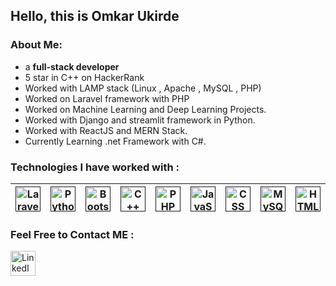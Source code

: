 ## Hello, this is Omkar Ukirde

### About Me:</b>

- a **full-stack developer** </br>
- 5 star in C++ on HackerRank
- Worked with LAMP stack (Linux , Apache , MySQL , PHP)
- Worked on Laravel framework with PHP
- Worked on Machine Learning and Deep Learning Projects.
- Worked with Django and streamlit framework in Python.
- Worked with ReactJS and MERN Stack.
- Currently Learning .net Framework with C#.

###  Technologies I have worked with :

| <a href=""><img src="https://i.imgur.com/NN5pPMP.png" width=40px height=40px title="Laravel" /></a> | <a href=""><img src="https://upload.wikimedia.org/wikipedia/commons/thumb/c/c3/Python-logo-notext.svg/1869px-Python-logo-notext.svg.png" width=40px height=40px title="Python" /></a>| <a href=""><img src="https://brandslogos.com/wp-content/uploads/thumbs/bootstrap-logo-vector.svg" width=40px height=40px title="Bootstrap" /></a>| <a href=""><img src="https://brandslogos.com/wp-content/uploads/thumbs/c-logo-vector.svg" width=40px height=40px title="C++" /></a> |  <a href=""><img src="https://www.pngfind.com/pngs/m/146-1466902_php-logo-png-transparent-php-logo-png-png.png"  width=40px height=40px title="PHP" /></a>|<a href=""><img src="https://i.imgur.com/M7g6J8l.png"  width=40px height=40px title="JavaScript" /></a> |<a href=""><img src="https://banner2.cleanpng.com/20180619/fwl/kisspng-web-development-html-cascading-style-sheets-css3-b-minimalist-resume-5b29b19ed3e716.037890201529459102868.jpg"  width=40px height=40px title="CSS" /></a> |<a href=""><img src="https://pngimg.com/uploads/mysql/mysql_PNG23.png"  width=40px height=40px title="MySQL" /></a> | <a href=""><img src="https://www.pngrepo.com/png/183637/512/html5.png" width=40px height=40px title="HTML" /></a>
| --- | ---|---|---|---|---|---|---|---|

###  Feel Free to Contact ME :
<a href="https://www.linkedin.com/in/omkar-ukirde-a793361b6/" target="_blank" rel="noopener noreferrer"><img src="https://i.imgur.com/kF9HMpz.png" width=40px height=40px title="LinkedIn" /></a> &nbsp;
